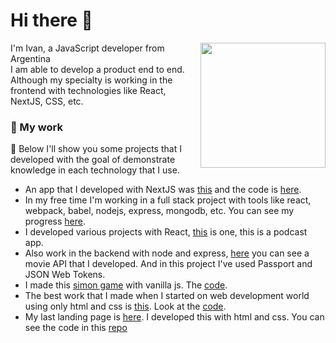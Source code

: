 # Hi there 👋
<img src="https://user-images.githubusercontent.com/45126550/91627183-0b26b200-e98c-11ea-8a84-4ebcfb8ecdbe.gif" width=200 align="right"/>

I'm Ivan, a JavaScript developer from Argentina <img src="https://image.flaticon.com/icons/svg/197/197573.svg" width="13"/>  
I am able to develop a product end to end. Although my specialty is working in the frontend with technologies like React, NextJS, CSS, etc.

### 🧡 My work
🔭 Below I'll show you some projects that I developed with the goal of demonstrate knowledge in each technology that I use.  

* An app that I developed with NextJS was [this](https://next-fruits.vercel.app/) and the code is [here](https://github.com/ivansevillaa/next-fruits).
* In my free time I'm working in a full stack project with tools like react, webpack, babel, nodejs, express, mongodb, etc. You can see my progress [here](https://github.com/ivansevillaa/Netflix-Clone ).
* I developed various projects with React, [this](https://github.com/ivansevillaa/Podcasts) is one, this is a podcast app.
* Also work in the backend with node and express, [here](https://github.com/ivansevillaa/Netflix-Clone-API) you can see a movie API that I developed. And in this project I've used Passport and JSON Web Tokens.
* I made this [simon game](https://ivansevillaa.github.io/Simon-Game) with vanilla js. The [code](https://github.com/ivansevillaa/Simon-Game).
* The best work that I made when I started on web development world using only html and css is [this](https://github.com/ivansevillaa/Brand-DigitalProduct). Look at the [code](https://github.com/ivansevillaa/Brand-DigitalProduct).
* My last landing page is [here](https://ivansevillaa.github.io/Huddle-Landing-Page/). I developed this with html and css. You can see the code in this [repo](https://github.com/ivansevillaa/Huddle-Landing-Page)


<!-- 
**ivansevillaa/ivansevillaa** is a ✨ _special_ ✨ repository because its `README.md` (this file) appears on your GitHub profile.

Here are some ideas to get you started:

- 🔭 I’m currently working on ...
- 🌱 I’m currently learning ...
- 👯 I’m looking to collaborate on ...
- 🤔 I’m looking for help with ...
- 💬 Ask me about ...
- 📫 How to reach me: ...
- 😄 Pronouns: ...
- ⚡ Fun fact: ...
-->
